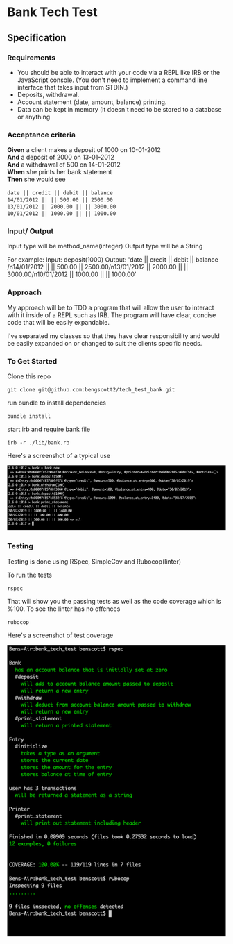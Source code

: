 # Bank Tech Test

## Specification
### Requirements
* You should be able to interact with your code via a REPL like IRB or the JavaScript console. (You don't need to implement a command line interface that takes input from STDIN.)
* Deposits, withdrawal.
* Account statement (date, amount, balance) printing.
* Data can be kept in memory (it doesn't need to be stored to a database or anything

### Acceptance criteria

**Given** a client makes a deposit of 1000 on 10-01-2012  
**And** a deposit of 2000 on 13-01-2012  
**And** a withdrawal of 500 on 14-01-2012  
**When** she prints her bank statement  
**Then** she would see

```
date || credit || debit || balance
14/01/2012 || || 500.00 || 2500.00
13/01/2012 || 2000.00 || || 3000.00
10/01/2012 || 1000.00 || || 1000.00
```
### Input/ Output
Input type will be method_name(integer)
Output type will be a String

For example:
Input: deposit(1000)
Output:
'date || credit || debit || balance /n14/01/2012 || || 500.00 || 2500.00/n13/01/2012 || 2000.00 || || 3000.00/n10/01/2012 || 1000.00 || || 1000.00'

### Approach
My approach will be to TDD a program that will allow the user to interact with it inside of a REPL such as IRB. The program will have clear, concise code that will be easily expandable.

I've separated my classes so that they have clear responsibility and would be easily expanded on or changed to suit the clients specific needs.

### To Get Started
Clone this repo
```
git clone git@github.com:bengscott2/tech_test_bank.git
```

run bundle to install dependencies

```
bundle install
```

start irb and require bank file

```
irb -r ./lib/bank.rb
```

Here's a screenshot of a typical use

![sample](./screenshots/sample.54.58.png)

### Testing
Testing is done using RSpec, SimpleCov and Rubocop(linter)

To run the tests
```
rspec
```
That will show you the passing tests as well as the code coverage which is %100.
To see the linter has no offences
```
rubocop
```
Here's a screenshot of test coverage

![sample](screenshots/code_coverage.36.29.png)
